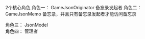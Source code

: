 2个核心角色
角色一： GameJsonOriginator   备忘录发起者
角色二： GameJsonMemo     备忘录，并且只有备忘录发起者才能访问备忘录


角色三： JsonModel   
角色四： 管理者       